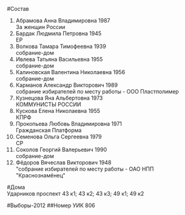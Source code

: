 #Состав
1. Абрамова Анна Владимировна 1987   
    За женщин России
2. Бардак Людмила Петровна 1945   
    ЕР
3. Волкова Тамара Тимофеевна 1939   
    собрание-дом
4. Ивлева Татьяна Васильевна 1955   
    собрание-дом
5. Калиновская Валентина Николаевна 1956   
    собрание-дом
6. Карманов Александр Викторович 1989   
    собрание избирателей по месту работы - ООО Пластполимер
7. Кузнецова Яна Альбертовна 1973   
    КОММУНИСТЫ РОССИИ
8. Кускова Елена Николаевна 1955   
    КПРФ
9. Прокопьева Любовь Владимировна 1971   
    Гражданская Платформа
10. Семенова Ольга Сергеевна 1979   
    СР
11. Соколов Георгий Валерьевич 1990   
    собрание-дом
12. Фёдоров Вячеслав Викторович 1948   
    "собрание избирателей по месту работы - ОАО НПП "Краснознамёнец"

#Дома  
Ударников проспект 43 к1; 43 к2; 43 к3; 49 к1; 49 к2

#Выборы-2012
##Номер УИК
806
